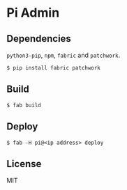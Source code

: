 # Pi Admin

## Dependencies

`python3-pip`, `npm`, `fabric` and `patchwork`.

```
$ pip install fabric patchwork
```

## Build

```
$ fab build
```

## Deploy

```
$ fab -H pi@<ip address> deploy
```

## License

MIT
